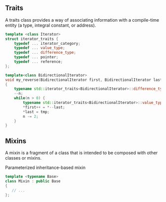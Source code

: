 Traits
------
A traits class provides a way of associating information with a compile-time entity (a type, integral constant, or address).

```C++
template <class Iterator>
struct iterator_traits {
    typedef ... iterator_category;
    typedef ... value_type;
    typedef ... difference_type;
    typedef ... pointer;
    typedef ... reference;
};

```

```C++
template<class BidirectionalIterator>
void my_reverse(BidirectionalIterator first, BidirectionalIterator last)
{
    typename std::iterator_traits<BidirectionalIterator>::difference_type n = std::distance(first, last);
    --n;
    while(n > 0) {
        typename std::iterator_traits<BidirectionalIterator>::value_type tmp = *first;
        *first++ = *--last;
        *last = tmp;
        n -= 2;
    }
}

```

Mixins
------
A mixin is a fragment of a class that is intended to be composed with other classes or mixins.

Parameterized inheritance-based mixin
```C++
template <typename Base>
class Mixin : public Base
{
   // ...
};

```

